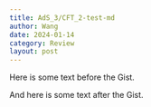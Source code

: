 ```yaml
---
title: AdS_3/CFT_2-test-md
author: Wang
date: 2024-01-14
category: Review
layout: post
---
```



Here is some text before the Gist.

<!-- Paste the embed code here -->
<script src="https://gist.github.com/JunkaiWang-TheoPhy/c03cbc8f3fff352bebdf961fd2506337.js"></script>

And here is some text after the Gist.
